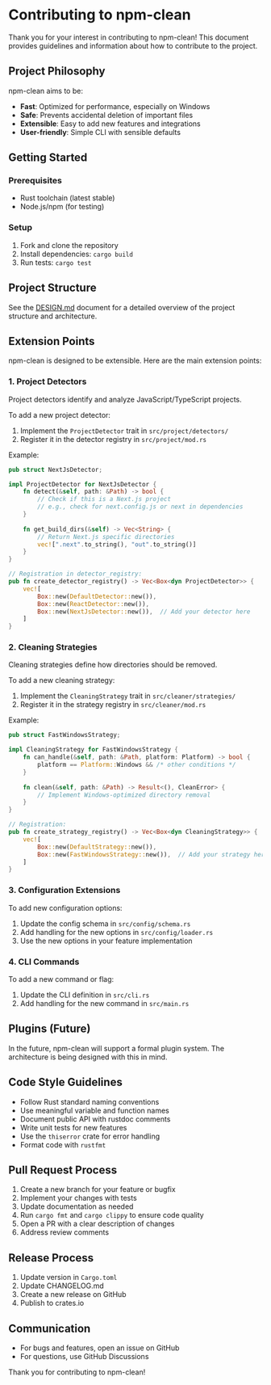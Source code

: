 # Contributing to npm-clean

Thank you for your interest in contributing to npm-clean! This document provides guidelines and information about how to contribute to the project.

## Project Philosophy

npm-clean aims to be:

- **Fast**: Optimized for performance, especially on Windows
- **Safe**: Prevents accidental deletion of important files
- **Extensible**: Easy to add new features and integrations
- **User-friendly**: Simple CLI with sensible defaults

## Getting Started

### Prerequisites

- Rust toolchain (latest stable)
- Node.js/npm (for testing)

### Setup

1. Fork and clone the repository
2. Install dependencies: `cargo build`
3. Run tests: `cargo test`

## Project Structure

See the [DESIGN.md](./DESIGN.md) document for a detailed overview of the project structure and architecture.

## Extension Points

npm-clean is designed to be extensible. Here are the main extension points:

### 1. Project Detectors

Project detectors identify and analyze JavaScript/TypeScript projects.

To add a new project detector:

1. Implement the `ProjectDetector` trait in `src/project/detectors/`
2. Register it in the detector registry in `src/project/mod.rs`

Example:

```rust
pub struct NextJsDetector;

impl ProjectDetector for NextJsDetector {
    fn detect(&self, path: &Path) -> bool {
        // Check if this is a Next.js project
        // e.g., check for next.config.js or next in dependencies
    }
    
    fn get_build_dirs(&self) -> Vec<String> {
        // Return Next.js specific directories
        vec![".next".to_string(), "out".to_string()]
    }
}

// Registration in detector_registry:
pub fn create_detector_registry() -> Vec<Box<dyn ProjectDetector>> {
    vec![
        Box::new(DefaultDetector::new()),
        Box::new(ReactDetector::new()),
        Box::new(NextJsDetector::new()),  // Add your detector here
    ]
}
```

### 2. Cleaning Strategies

Cleaning strategies define how directories should be removed.

To add a new cleaning strategy:

1. Implement the `CleaningStrategy` trait in `src/cleaner/strategies/`
2. Register it in the strategy registry in `src/cleaner/mod.rs`

Example:

```rust
pub struct FastWindowsStrategy;

impl CleaningStrategy for FastWindowsStrategy {
    fn can_handle(&self, path: &Path, platform: Platform) -> bool {
        platform == Platform::Windows && /* other conditions */
    }
    
    fn clean(&self, path: &Path) -> Result<(), CleanError> {
        // Implement Windows-optimized directory removal
    }
}

// Registration:
pub fn create_strategy_registry() -> Vec<Box<dyn CleaningStrategy>> {
    vec![
        Box::new(DefaultStrategy::new()),
        Box::new(FastWindowsStrategy::new()),  // Add your strategy here
    ]
}
```

### 3. Configuration Extensions

To add new configuration options:

1. Update the config schema in `src/config/schema.rs`
2. Add handling for the new options in `src/config/loader.rs`
3. Use the new options in your feature implementation

### 4. CLI Commands

To add a new command or flag:

1. Update the CLI definition in `src/cli.rs`
2. Add handling for the new command in `src/main.rs`

## Plugins (Future)

In the future, npm-clean will support a formal plugin system. The architecture is being designed with this in mind.

## Code Style Guidelines

- Follow Rust standard naming conventions
- Use meaningful variable and function names
- Document public API with rustdoc comments
- Write unit tests for new features
- Use the `thiserror` crate for error handling
- Format code with `rustfmt`

## Pull Request Process

1. Create a new branch for your feature or bugfix
2. Implement your changes with tests
3. Update documentation as needed
4. Run `cargo fmt` and `cargo clippy` to ensure code quality
5. Open a PR with a clear description of changes
6. Address review comments

## Release Process

1. Update version in `Cargo.toml`
2. Update CHANGELOG.md
3. Create a new release on GitHub
4. Publish to crates.io

## Communication

- For bugs and features, open an issue on GitHub
- For questions, use GitHub Discussions

Thank you for contributing to npm-clean!
